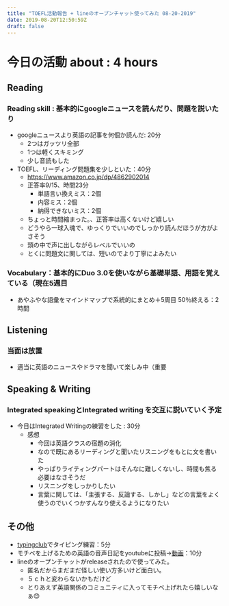 ```yaml
---
title: "TOEFL活動報告 + lineのオープンチャット使ってみた 08-20-2019"
date: 2019-08-20T12:50:59Z
draft: false
---
```


# 今日の活動 about : 4 hours
## Reading
### Reading skill : 基本的にgoogleニュースを読んだり、問題を説いたり
* googleニュースより英語の記事を何個か読んだ: 20分
  * 2つはガッツリ全部
  * 1つは軽くスキミング
  * 少し音読もした
* TOEFL、リーディング問題集を少しといた：40分
  * https://www.amazon.co.jp/dp/4862902014
  * 正答率9/15、時間23分
    * 単語言い換えミス：2個
    * 内容ミス：2個
    * 納得できないミス：2個
  * ちょっと時間縮まった。、正答率は高くないけど嬉しい
  * どうやら一球入魂で、ゆっくりでいいのでしっかり読んだほうが方がよさそう
  * 頭の中で声に出しながらレベルでいいの
  * とくに問題文に関しては、短いのでより丁寧によみたい


### Vocabulary：基本的にDuo 3.0を使いながら基礎単語、用語を覚えている（現在5週目
* あやふやな語彙をマインドマップで系統的にまとめ＋5周目 50％終える：2時間


## Listening
### 当面は放置
<!-- * 英語学校で小規模の模擬テストを実施
  * 全然練習してないのにほぼ満点だった
  * 毎日練習してるReadingとこの差はいったい…(´；ω；｀) -->
<!-- * 一番まだマシなので優先順位として一番下
* (Speakingも同じ姿勢をとってたらかなりできなくて焦った経緯があるが…(；・∀・)) -->
* 適当に英語のニュースやドラマを聞いて楽しみ中（重要

## Speaking & Writing
###  Integrated speakingとIntegrated writing を交互に説いていく予定
* 今日はIntegrated Writingの練習をした : 30分
  * 感想
    * 今回は英語クラスの宿題の消化
    * なので既にあるリーディングと聞いたリスニングをもとに文を書いた
    * やっぱりライティングパートはそんなに難しくないし、時間も焦る必要はなさそうだ
    * リスニングをしっかりしたい
    * 言葉に関しては、「主張する、反論する、しかし」などの言葉をよく使うのでいくつかすんなり使えるようになりたい
  <!-- * TIPS
    * Readingパートの３つのサポートの順番と、lectureパートの３つのサポートの順番は必ずしも同じではない？ 要注意かも -->
<!-- 
* 今日はIntegrated Speakingの練習をした : 30分
  * タイプはPart3(旧Part4)を1問
  * 感想
    * 2回目
    * テンプレ作り
    * やっぱりリーディングのパートがかなり苦戦。出されたテーマの定義をまとめようとメモっていたらあっという間に時間切れに
    * ただリスニングパートでなんとなく中身を把握。回答はリスニングの内容を並べるだけで良いので挽回しやすい
  * TIPS
    * Readingパート読めなくても、最初の１，２文だけ最悪みればおｋっぽい？
      * ただしメモる時間はあまりない。キーワードだけ簡単に
    * リスニングパートをしっかり聞いて例をうまくまとめる -->

## その他
* [typingclub](https://www.typingclub.com/)でタイピング練習：5分
* モチベを上げるための英語の音声日記をyoutubeに投稿→[動画](https://youtu.be/zlu95rZSE8w)：10分
* lineのオープンチャットがreleaseされたので使ってみた。
  * 匿名だからまだまだ怪しい使い方多いけど面白い。
  * ５ｃｈと変わらないかもだけど
  * とりあえず英語関係のコミュニティに入ってモチベ上げれたら嬉しいなぁ😊